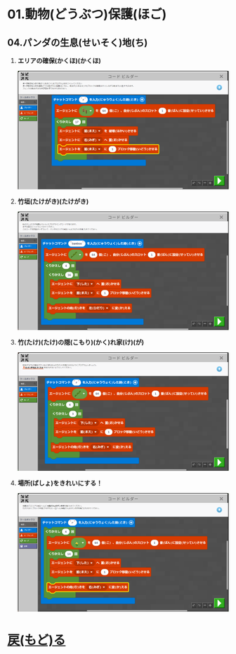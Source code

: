 # 01.動物(どうぶつ)保護(ほご)

## 04.パンダの生息(せいそく)地(ち)

1. **エリアの確保(かくほ)(かくほ)**

	![01_エリアの確保(かくほ)](01_エリアの確保.png "01_エリアの確保(かくほ)")

1. **竹垣(たけがき)(たけがき)**

	![02_竹垣(たけがき)](02_竹垣.png "02_竹垣(たけがき)")

1. **竹(たけ)(たけ)の隠(こもり)(かく)れ家(け)(が)**

	![03_竹(たけ)の隠(かく)れ家(が)](03_竹の隠れ家.png "03_竹(たけ)の隠(かく)れ家(が)")

1. **場所(ばしょ)をきれいにする！**

	![04_場所(ばしょ)をきれいにする](04_場所をきれいにする.png "04_場所(ばしょ)をきれいにする")

# [戻(もど)る](../block01.html)